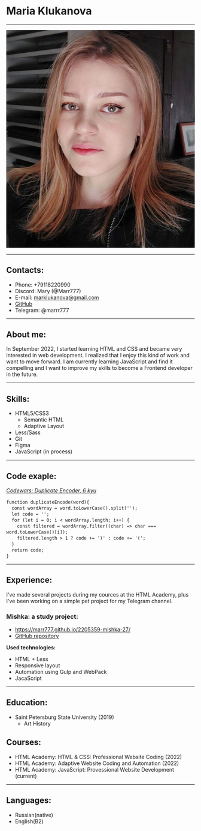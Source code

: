 # Maria Klukanova

***********

![My photo](images/017c91cb-3d68-4109-b2fe-cdff6fdda522.jpeg "My photo")

***********

## Contacts:
* Phone: +79118220990
* Discord: Mary (@Marr777)
* E-mail: marklukanova@gmail.com
* [GitHub](https://github.com/Marr777)
* Telegram: @marrr777

*********

## About me:

In September 2022, I started learning HTML and CSS and became very interested in web development. I realized that I enjoy this kind of work and want to move forward. I am currently learning JavaScript and find it compelling and I want to improve my skills to become a Frontend developer in the future.

*********

## Skills:

* HTML5/CSS3
    * Semantic HTML
    * Adaptive Layout
* Less/Sass
* Git
* Figma
* JavaScript (in process)

*************

## Code exaple:
_[Codewars: Duplicate Encoder, 6 kyu](https://www.codewars.com/kata/54b42f9314d9229fd6000d9c)_

```
function duplicateEncode(word){
  const wordArray = word.toLowerCase().split('');
  let code = '';
  for (let i = 0; i < wordArray.length; i++) {
    const filtered = wordArray.filter((char) => char === word.toLowerCase()[i]);
    filtered.length > 1 ? code += ')' : code += '(';
  }
  return code;
}
```

*****

## Experience:

I've made several projects during my cources at the HTML Academy, plus I've been working on a simple pet project for my Telegram channel.

### Mishka: a study project:
* https://marr777.github.io/2205359-mishka-27/
* [GitHub repository](https://github.com/Marr777/2205359-mishka-27)

**Used technologies:**
* HTML + Less
* Responsive layout
* Automation using Gulp and WebPack
* JacaScript

******

## Education:
* Saint Petersburg State University (2019)
    * Art History

## Courses:
* HTML Academy: HTML & CSS: Professional Website Coding (2022)
* HTML Academy: Adaptive Website Coding and Automation (2022)
* HTML Academy: JavaScript: Provessional Website Development (current)

******

## Languages:
* Russian(native)
* English(B2)
